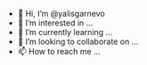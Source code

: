 - 👋 Hi, I’m @yalisgarnevo
- 👀 I’m interested in ...
- 🌱 I’m currently learning ...
- 💞️ I’m looking to collaborate on ...
- 📫 How to reach me ...

<!---
yalisgarnevo/yalisgarnevo is a ✨ special ✨ repository because its `README.md` (this file) appears on your GitHub profile.
You can click the Preview link to take a look at your changes.
--->
